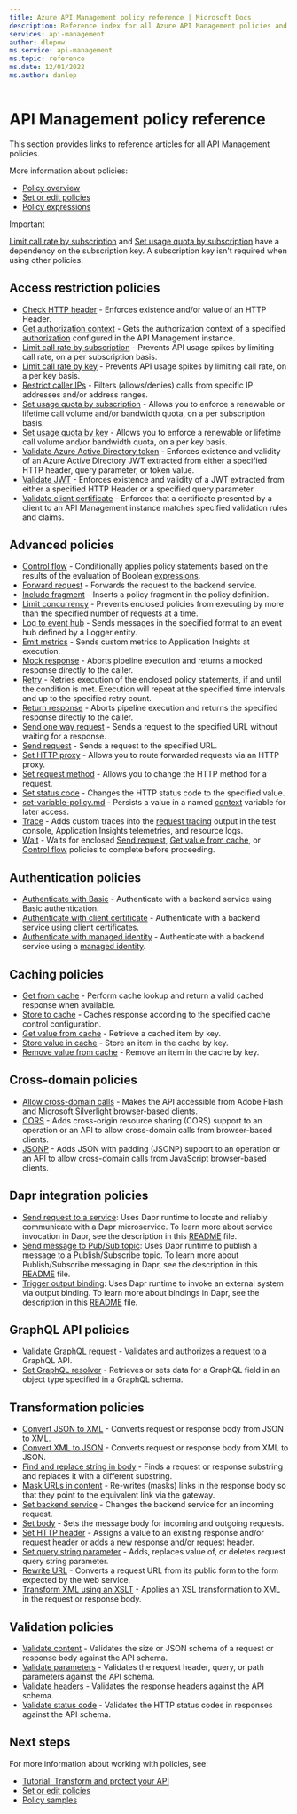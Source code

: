 ```yaml
---
title: Azure API Management policy reference | Microsoft Docs
description: Reference index for all Azure API Management policies and settings. Policies allow the API publisher to change API behavior through configuration.
services: api-management
author: dlepow
ms.service: api-management
ms.topic: reference
ms.date: 12/01/2022
ms.author: danlep
---
```

# API Management policy reference
This section provides links to reference articles for all API Management policies.

More information about policies:

+ [Policy overview](api-management-howto-policies.md)
+ [Set or edit policies](set-edit-policies.md)
+ [Policy expressions](api-management-policy-expressions.md)

> [!IMPORTANT]
>  [Limit call rate by subscription](rate-limit-policy.md) and [Set usage quota by subscription](quota-policy.md) have a dependency on the subscription key. A subscription key isn't required when using other policies.


## Access restriction policies
-   [Check HTTP header](check-header-policy.md) - Enforces existence and/or value of an HTTP Header.
- [Get authorization context](get-authorization-context-policy.md) - Gets the authorization context of a specified [authorization](authorizations-overview.md) configured in the API Management instance.
-   [Limit call rate by subscription](rate-limit-policy.md) - Prevents API usage spikes by limiting call rate, on a per subscription basis.
-   [Limit call rate by key](rate-limit-by-key-policy.md) - Prevents API usage spikes by limiting call rate, on a per key basis.
-   [Restrict caller IPs](ip-filter-policy.md) - Filters (allows/denies) calls from specific IP addresses and/or address ranges.
-   [Set usage quota by subscription](quota-policy.md) - Allows you to enforce a renewable or lifetime call volume and/or bandwidth quota, on a per subscription basis.
-   [Set usage quota by key](quota-by-key-policy.md) - Allows you to enforce a renewable or lifetime call volume and/or bandwidth quota, on a per key basis.
-    [Validate Azure Active Directory token](validate-azure-ad-token-policy.md) - Enforces existence and validity of an Azure Active Directory JWT extracted from either a specified HTTP header, query parameter, or token value.
-   [Validate JWT](validate-jwt-policy.md) - Enforces existence and validity of a JWT extracted from either a specified HTTP Header or a specified query parameter.
-   [Validate client certificate](validate-client-certificate-policy.md) - Enforces that a certificate presented by a client to an API Management instance matches specified validation rules and claims.

## Advanced policies
-   [Control flow](choose-policy.md) - Conditionally applies policy statements based on the results of the evaluation of Boolean [expressions](api-management-policy-expressions.md).
-   [Forward request](forward-request-policy.md) - Forwards the request to the backend service.
-   [Include fragment](include-fragment-policy.md) - Inserts a policy fragment in the policy definition.
-   [Limit concurrency](limit-concurrency-policy.md) - Prevents enclosed policies from executing by more than the specified number of requests at a time.
-   [Log to event hub](log-to-event-hub-policy.md) - Sends messages in the specified format to an event hub defined by a Logger entity.
-   [Emit metrics](emit-metrics-policy.md) - Sends custom metrics to Application Insights at execution.
-   [Mock response](mock-response-policy.md) - Aborts pipeline execution and returns a mocked response directly to the caller.
-   [Retry](retry-policy.md) - Retries execution of the enclosed policy statements, if and until the condition is met. Execution will repeat at the specified time intervals and up to the specified retry count.
-   [Return response](return-response-policy.md) - Aborts pipeline execution and returns the specified response directly to the caller.
-   [Send one way request](send-one-way-request-policy.md) - Sends a request to the specified URL without waiting for a response.
-   [Send request](send-request-policy.md) - Sends a request to the specified URL.
-   [Set HTTP proxy](proxy-policy.md) - Allows you to route forwarded requests via an HTTP proxy.
-   [Set request method](set-method-policy.md) - Allows you to change the HTTP method for a request.
-   [Set status code](set-status-policy.md) - Changes the HTTP status code to the specified value.
-   [set-variable-policy.md](set-variable-policy.md) - Persists a value in a named [context](api-management-policy-expressions.md#ContextVariables) variable for later access.
-   [Trace](trace-policy.md) - Adds custom traces into the [request tracing](./api-management-howto-api-inspector.md) output in the test console, Application Insights telemetries, and resource logs.
-   [Wait](wait-policy.md) - Waits for enclosed [Send request](send-request-policy.md), [Get value from cache](cache-lookup-value-policy.md), or [Control flow](choose-policy.md) policies to complete before proceeding.

## Authentication policies
-   [Authenticate with Basic](authentication-basic-policy.md) - Authenticate with a backend service using Basic authentication.
-   [Authenticate with client certificate](authentication-certificate-policy.md) - Authenticate with a backend service using client certificates.
-   [Authenticate with managed identity](authentication-managed-identity-policy.md) - Authenticate with a backend service using a [managed identity](../active-directory/managed-identities-azure-resources/overview.md).

## Caching policies
-   [Get from cache](cache-lookup-policy.md) - Perform cache lookup and return a valid cached response when available.
-   [Store to cache](cache-store-policy.md) - Caches response according to the specified cache control configuration.
-   [Get value from cache](cache-lookup-value-policy.md) - Retrieve a cached item by key.
-   [Store value in cache](cache-store-value-policy.md) - Store an item in the cache by key.
-   [Remove value from cache](cache-remove-value-policy.md) - Remove an item in the cache by key.

## Cross-domain policies
- [Allow cross-domain calls](cross-domain-policy.md) - Makes the API accessible from Adobe Flash and Microsoft Silverlight browser-based clients.
- [CORS](cors-policy.md) - Adds cross-origin resource sharing (CORS) support to an operation or an API to allow cross-domain calls from browser-based clients.
- [JSONP](jsonp-policy.md) - Adds JSON with padding (JSONP) support to an operation or an API to allow cross-domain calls from JavaScript browser-based clients.

## Dapr integration policies
-  [Send request to a service](set-backend-service-dapr-policy.md): Uses Dapr runtime to locate and reliably communicate with a Dapr microservice. To learn more about service invocation in Dapr, see the description in this [README](https://github.com/dapr/docs/blob/master/README.md#service-invocation) file.
-  [Send message to Pub/Sub topic](publish-to-dapr-policy.md): Uses Dapr runtime to publish a message to a Publish/Subscribe topic. To learn more about Publish/Subscribe messaging in Dapr, see the description in this [README](https://github.com/dapr/docs/blob/master/README.md) file.
-  [Trigger output binding](invoke-dapr-binding-policy.md): Uses Dapr runtime to invoke an external system via output binding. To learn more about bindings in Dapr, see the description in this [README](https://github.com/dapr/docs/blob/master/README.md) file.

## GraphQL API policies
- [Validate GraphQL request](validate-graphql-request-policy.md) - Validates and authorizes a request to a GraphQL API. 
- [Set GraphQL resolver](set-graphql-resolver-policy.md) - Retrieves or sets data for a GraphQL field in an object type specified in a GraphQL schema.

## Transformation policies
-   [Convert JSON to XML](api-management-transformation-policies.md#ConvertJSONtoXML) - Converts request or response body from JSON to XML.
-   [Convert XML to JSON](api-management-transformation-policies.md#ConvertXMLtoJSON) - Converts request or response body from XML to JSON.
-   [Find and replace string in body](api-management-transformation-policies.md#Findandreplacestringinbody) - Finds a request or response substring and replaces it with a different substring.
-   [Mask URLs in content](api-management-transformation-policies.md#MaskURLSContent) - Re-writes (masks) links in the response body so that they point to the equivalent link via the gateway.
-   [Set backend service](api-management-transformation-policies.md#SetBackendService) - Changes the backend service for an incoming request.
-   [Set body](api-management-transformation-policies.md#SetBody) - Sets the message body for incoming and outgoing requests.
-   [Set HTTP header](api-management-transformation-policies.md#SetHTTPheader) - Assigns a value to an existing response and/or request header or adds a new response and/or request header.
-   [Set query string parameter](api-management-transformation-policies.md#SetQueryStringParameter) - Adds, replaces value of, or deletes request query string parameter.
-   [Rewrite URL](api-management-transformation-policies.md#RewriteURL) - Converts a request URL from its public form to the form expected by the web service.
-   [Transform XML using an XSLT](api-management-transformation-policies.md#XSLTransform) - Applies an XSL transformation to XML in the request or response body.

## Validation policies
- [Validate content](validation-policies.md#validate-content) - Validates the size or JSON schema of a request or response body against the API schema.
- [Validate parameters](validation-policies.md#validate-parameters) - Validates the request header, query, or path parameters against the API schema.
- [Validate headers](validation-policies.md#validate-headers) - Validates the response headers against the API schema.
- [Validate status code](validation-policies.md#validate-status-code) - Validates the HTTP status codes in responses against the API schema.

## Next steps

For more information about working with policies, see:

+ [Tutorial: Transform and protect your API](transform-api.md)
+ [Set or edit policies](set-edit-policies.md)
+ [Policy samples](./policies/index.md)	
